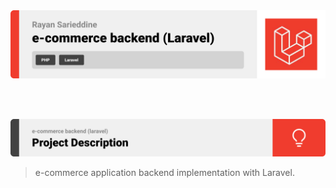 <img src="./readme/title1.svg"/>

<br><br>

<!-- project philosophy -->
<img src="./readme/title2.svg"/>

> e-commerce application backend implementation with Laravel.
